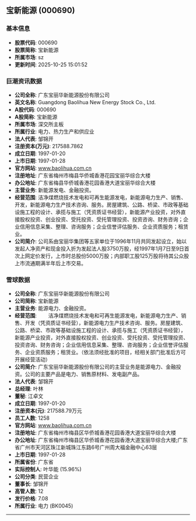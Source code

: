 ## 宝新能源 (000690)

### 基本信息

- **股票代码**: 000690
- **股票简称**: 宝新能源
- **所属市场**: sz
- **更新时间**: 2025-10-25 15:01:52

### 巨潮资讯数据

- **公司全称**: 广东宝丽华新能源股份有限公司
- **英文名称**: Guangdong Baolihua New Energy Stock Co., Ltd.
- **A股代码**: 000690
- **A股简称**: 宝新能源
- **所属市场**: 深交所主板
- **所属行业**: 电力、热力生产和供应业
- **法人代表**: 邹锦开
- **注册资本(万元)**: 217588.7862
- **成立日期**: 1997-01-20
- **上市日期**: 1997-01-28
- **官方网站**: www.baolihua.com.cn
- **注册地址**: 广东省梅州市梅县华侨城香港花园宝丽华综合大楼
- **办公地址**: 广东省梅县华侨城香港花园香港大道宝丽华综合大楼
- **主营业务**: 新能源发电、金融投资。
- **经营范围**: 洁净煤燃烧技术发电和可再生能源发电，新能源电力生产、销售、开发，新能源电力生产技术咨询、服务。房屋建筑、公路、桥梁、市政等基础设施工程的设计、承揽与施工（凭资质证书经营），新能源产业投资，对外直接股权投资、创业投资、受托投资、受托管理投资、投资咨询、财务咨询；企业信用信息采集、整理、咨询服务；企业信誉评估服务、企业资质服务；租赁业。
- **公司简介**: 公司系由宝丽华集团等五家单位于1996年11月共同发起设立，始以发起人净资产和现金投入折为发起法人股3750万股，经1997年1月7日至9日首次上网定价发行，上市时总股份5000万股；内部职工股125万股将待其公众股上市流通期满半年后上市交易。

### 雪球数据

- **公司全称**: 广东宝丽华新能源股份有限公司
- **公司简称**: 宝新能源
- **主营业务**: 能源电力、金融投资。
- **经营范围**: 　　洁净煤燃烧技术发电和可再生能源发电，新能源电力生产、销售、开发（凭资质证书经营），新能源电力生产技术咨询、服务。房屋建筑、公路、桥梁、市政等基础设施工程的设计、承揽与施工（凭资质证书经营），新能源产业投资，对外直接股权投资、创业投资、受托投资、受托管理投资、投资咨询、财务咨询；企业信用信息采集、整理、咨询服务；企业信誉评估服务、企业资质服务；租赁业。（依法须经批准的项目，经相关部门批准后方可开展经营活动）
- **公司简介**: 广东宝丽华新能源股份有限公司的主营业务是能源电力、金融投资。公司的主要产品是电力、销售原材料、发电副产品。
- **法人代表**: 邹锦开
- **总经理**: 叶林
- **董秘**: 江卓文
- **成立日期**: 1997-01-20
- **注册资本(元)**: 217588.79万元
- **员工人数**: 1258
- **官方网站**: www.baolihua.com.cn
- **注册地址**: 广东省梅州市梅县区华侨城香港花园香港大道宝丽华综合大楼
- **办公地址**: 广东省梅州市梅县区华侨城香港花园香港大道宝丽华综合大楼;广东省广州市天河区珠江新城珠江东路6号广州周大福金融中心63层
- **上市日期**: 1997-01-28
- **所属省份**: 广东省
- **实际控制人**: 叶华能 (15.96%)
- **公司分类**: 民营企业
- **董事长**: 邹锦开
- **高管人数**: 12
- **发行价格**: 7.08
- **所属行业**: 电力 (BK0045)

---